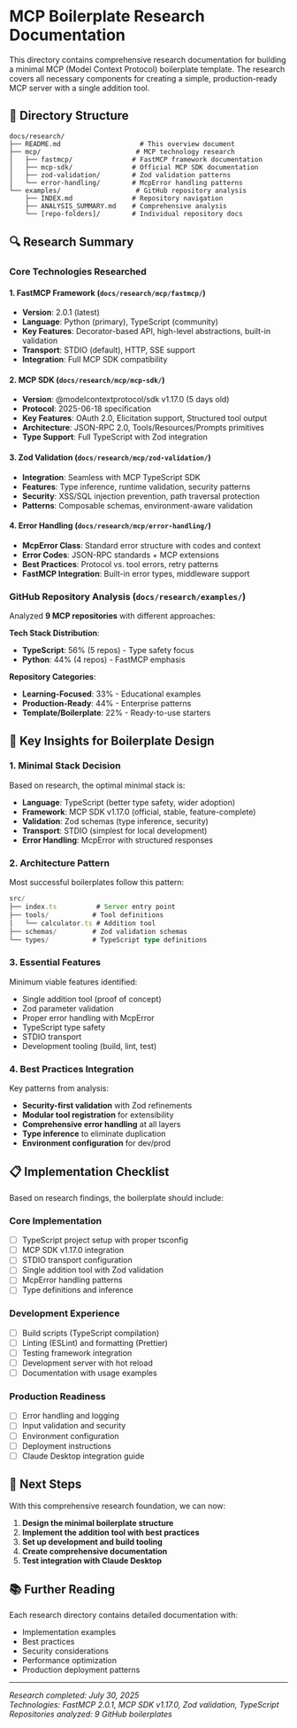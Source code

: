 # MCP Boilerplate Research Documentation

This directory contains comprehensive research documentation for building a minimal MCP (Model Context Protocol) boilerplate template. The research covers all necessary components for creating a simple, production-ready MCP server with a single addition tool.

## 📁 Directory Structure

```
docs/research/
├── README.md                    # This overview document
├── mcp/                        # MCP technology research
│   ├── fastmcp/               # FastMCP framework documentation
│   ├── mcp-sdk/               # Official MCP SDK documentation  
│   ├── zod-validation/        # Zod validation patterns
│   └── error-handling/        # McpError handling patterns
└── examples/                   # GitHub repository analysis
    ├── INDEX.md               # Repository navigation
    ├── ANALYSIS_SUMMARY.md    # Comprehensive analysis
    └── [repo-folders]/        # Individual repository docs
```

## 🔍 Research Summary

### Core Technologies Researched

#### 1. **FastMCP Framework** (`docs/research/mcp/fastmcp/`)
- **Version**: 2.0.1 (latest)
- **Language**: Python (primary), TypeScript (community)
- **Key Features**: Decorator-based API, high-level abstractions, built-in validation
- **Transport**: STDIO (default), HTTP, SSE support
- **Integration**: Full MCP SDK compatibility

#### 2. **MCP SDK** (`docs/research/mcp/mcp-sdk/`)
- **Version**: @modelcontextprotocol/sdk v1.17.0 (5 days old)
- **Protocol**: 2025-06-18 specification
- **Key Features**: OAuth 2.0, Elicitation support, Structured tool output
- **Architecture**: JSON-RPC 2.0, Tools/Resources/Prompts primitives
- **Type Support**: Full TypeScript with Zod integration

#### 3. **Zod Validation** (`docs/research/mcp/zod-validation/`)
- **Integration**: Seamless with MCP TypeScript SDK
- **Features**: Type inference, runtime validation, security patterns
- **Security**: XSS/SQL injection prevention, path traversal protection
- **Patterns**: Composable schemas, environment-aware validation

#### 4. **Error Handling** (`docs/research/mcp/error-handling/`)
- **McpError Class**: Standard error structure with codes and context
- **Error Codes**: JSON-RPC standards + MCP extensions
- **Best Practices**: Protocol vs. tool errors, retry patterns
- **FastMCP Integration**: Built-in error types, middleware support

### GitHub Repository Analysis (`docs/research/examples/`)

Analyzed **9 MCP repositories** with different approaches:

**Tech Stack Distribution**:
- **TypeScript**: 56% (5 repos) - Type safety focus
- **Python**: 44% (4 repos) - FastMCP emphasis

**Repository Categories**:
- **Learning-Focused**: 33% - Educational examples
- **Production-Ready**: 44% - Enterprise patterns
- **Template/Boilerplate**: 22% - Ready-to-use starters

## 🎯 Key Insights for Boilerplate Design

### 1. **Minimal Stack Decision**
Based on research, the optimal minimal stack is:
- **Language**: TypeScript (better type safety, wider adoption)
- **Framework**: MCP SDK v1.17.0 (official, stable, feature-complete)
- **Validation**: Zod schemas (type inference, security)
- **Transport**: STDIO (simplest for local development)
- **Error Handling**: McpError with structured responses

### 2. **Architecture Pattern**
Most successful boilerplates follow this pattern:
```typescript
src/
├── index.ts          # Server entry point
├── tools/           # Tool definitions
│   └── calculator.ts # Addition tool
├── schemas/         # Zod validation schemas
└── types/           # TypeScript type definitions
```

### 3. **Essential Features**
Minimum viable features identified:
- Single addition tool (proof of concept)
- Zod parameter validation
- Proper error handling with McpError
- TypeScript type safety
- STDIO transport
- Development tooling (build, lint, test)

### 4. **Best Practices Integration**
Key patterns from analysis:
- **Security-first validation** with Zod refinements
- **Modular tool registration** for extensibility
- **Comprehensive error handling** at all layers
- **Type inference** to eliminate duplication
- **Environment configuration** for dev/prod

## 📋 Implementation Checklist

Based on research findings, the boilerplate should include:

### Core Implementation
- [ ] TypeScript project setup with proper tsconfig
- [ ] MCP SDK v1.17.0 integration
- [ ] STDIO transport configuration
- [ ] Single addition tool with Zod validation
- [ ] McpError handling patterns
- [ ] Type definitions and inference

### Development Experience
- [ ] Build scripts (TypeScript compilation)
- [ ] Linting (ESLint) and formatting (Prettier)
- [ ] Testing framework integration
- [ ] Development server with hot reload
- [ ] Documentation with usage examples

### Production Readiness
- [ ] Error handling and logging
- [ ] Input validation and security
- [ ] Environment configuration
- [ ] Deployment instructions
- [ ] Claude Desktop integration guide

## 🚀 Next Steps

With this comprehensive research foundation, we can now:

1. **Design the minimal boilerplate structure**
2. **Implement the addition tool with best practices**
3. **Set up development and build tooling**
4. **Create comprehensive documentation**
5. **Test integration with Claude Desktop**

## 📚 Further Reading

Each research directory contains detailed documentation with:
- Implementation examples
- Best practices
- Security considerations
- Performance optimization
- Production deployment patterns

---

*Research completed: July 30, 2025*  
*Technologies: FastMCP 2.0.1, MCP SDK v1.17.0, Zod validation, TypeScript*  
*Repositories analyzed: 9 GitHub boilerplates*